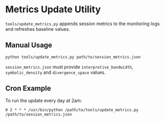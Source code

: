 # Metrics Update Utility

`tools/update_metrics.py` appends session metrics to the monitoring logs and refreshes baseline values.

## Manual Usage

```bash
python tools/update_metrics.py path/to/session_metrics.json
```

`session_metrics.json` must provide `interpretive_bandwidth`, `symbolic_density` and `divergence_space` values.

## Cron Example

To run the update every day at 2am:

```
0 2 * * * /usr/bin/python /path/to/tools/update_metrics.py /path/to/session_metrics.json
```
